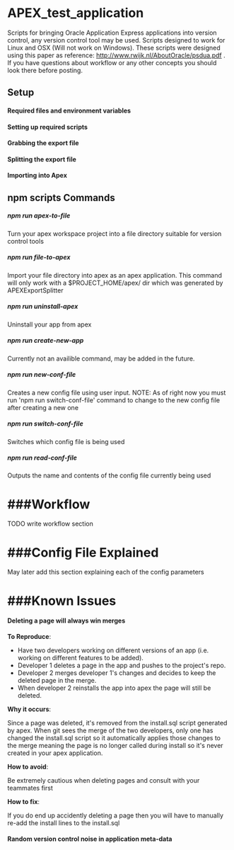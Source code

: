 # APEX_test_application
Scripts for bringing Oracle Application Express applications into version control, any version control tool may be used. Scripts designed to work for Linux and OSX (Will not work on Windows). These scripts were designed using this paper as reference:
http://www.rwijk.nl/AboutOracle/psdua.pdf
. If you have questions about workflow or any other concepts you should look there before posting.
## Setup
#### Required files and environment variables

#### Setting up required scripts

#### Grabbing the export file

#### Splitting the export file

#### Importing into Apex

## npm scripts Commands
##### npm run apex-to-file
Turn your apex workspace project into a file directory suitable for version control tools
##### npm run file-to-apex
Import your file directory into apex as an apex application. This command will only work with a $PROJECT_HOME/apex/ dir which was generated by APEXExportSplitter
##### npm run uninstall-apex
Uninstall your app from apex
##### npm run create-new-app
Currently not an availible command, may be added in the future.
##### npm run new-conf-file
Creates a new config file using user input. NOTE: As of right now you must run 'npm run switch-conf-file' command to change to the new config file after creating a new one
##### npm run switch-conf-file
Switches which config file is being used
##### npm run read-conf-file
Outputs the name and contents of the config file currently being used

###Workflow
===
TODO write workflow section 

###Config File Explained
===
May later add this section explaining each of the config parameters

###Known Issues
===
#### Deleting a page will always win merges
**To Reproduce**: 
* Have two developers working on different versions of an app (i.e. working on different features to be added).
* Developer 1 deletes a page in the app and pushes to the project's repo.
* Developer 2 merges developer 1's changes and decides to keep the deleted page in the merge.
* When developer 2 reinstalls the app into apex the page will still be deleted.

**Why it occurs**:

Since a page was deleted, it's removed from the install.sql script generated by apex. When git sees the merge of the two developers, only one has changed the install.sql script so it automatically applies those changes to the merge meaning the page is no longer called during install so it's never created in your apex application.

**How to avoid**:

Be extremely cautious when deleting pages and consult with your teammates first

**How to fix**:

If you do end up accidently deleting a page then you will have to manually re-add the install lines to the install.sql

#### Random version control noise in application meta-data
